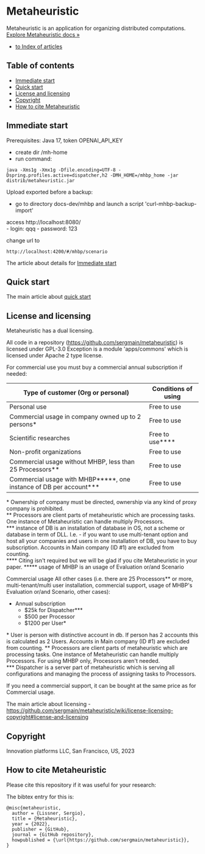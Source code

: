 # Metaheuristic


Metaheuristic is an application for organizing distributed computations.  
[Explore Metaheuristic docs »](https://github.com/sergmain/metaheuristic/wiki)

- [to Index of articles](https://github.com/sergmain/metaheuristic/wiki/)


## Table of contents
- [Immediate start](#Immediate-start)
- [Quick start](#quick-start)
- [License and licensing](#license-and-licensing)
- [Copyright](#copyright)
- [How to cite Metaheuristic](#How-to-cite-Metaheuristic)

## Immediate start
Prerequisites: Java 17, token OPENAI_API_KEY
 - create dir /mh-home
 - run command:
```commandline
java -Xms1g -Xmx1g -Dfile.encoding=UTF-8 -Dspring.profiles.active=dispatcher,h2 -DMH_HOME=/mhbp_home -jar distrib/metaheuristic.jar
```

Upload exported before a backup:

- go to directory docs-dev/mhbp and launch a script 'curl-mhbp-backup-import'

access http://localhost:8080/  
    - login: qqq 
    - password: 123 

change url to 
```http request
http://localhost:4200/#/mhbp/scenario
```

The article about details for [Immediate start](https://github.com/sergmain/metaheuristic/wiki/Immediate-start)


## Quick start

The main article about [quick start](https://github.com/sergmain/metaheuristic/wiki/quick-start)


## License and licensing
Metaheuristic has a dual licensing.

All code in a repository (https://github.com/sergmain/metaheuristic) is licensed under GPL-3.0
Exception is a module 'apps/commons' which is licensed under Apache 2 type license.

For commercial use you must buy a commercial annual subscription if needed:

| Type of customer (Org or personal)                                         | Conditions of using   |
|----------------------------------------------------------------------------|-----------------------|
| Personal use                                                               | Free to use           |  
| Commercial usage in company owned up to 2 persons\*                        | Free to use           |  
| Scientific researches                                                      | Free to use\*\*\*\*   |  
| Non-profit organizations                                                   | Free to use           |  
| Commercial usage without MHBP, less than 25 Processors\*\*                 | Free to use           | 
| Commercial usage with MHBP\*\*\*\*\*, one instance of DB per account\*\*\* | Free to use           | 

\* Ownership of company must be directed, ownership via any kind of proxy company is prohibited.  
\*\* Processors are client parts of metaheuristic which are processing tasks.
One instance of Metaheuristic can handle multiply Processors.   
\*\*\* instance of DB is an installation of database in OS, not a scheme or database in term of DLL.
I.e. - if you want to use multi-tenant option and host all your companies and users in one installation of DB, you have to buy subscription.
Accounts in Main company (ID #1) are excluded from counting.  
\*\*\*\* Citing isn't required but we will be glad if you cite Metaheuristic in your paper.
\*\*\*\*\* usage of MHBP is an usage of Evaluation or/and Scenario 

Commercial usage
All other cases (i.e. there are 25 Processors\*\* or more, multi-tenant/multi user installation,
commercial support, usage of MHBP's Evaluation or/and Scenario, other cases):
- Annual subscription
   - $25k for Dispatcher\*\*\*
   - $500 per Processor
   - $1200 per User\*


\* User is person with distinctive account in db. If person has 2 accounts this is calculated as 2 Users.
Accounts in Main company (ID #1) are excluded from counting.
\*\* Processors are client parts of metaheuristic which are processing tasks.
One instance of Metaheuristic can handle multiply Processors. For using MHBP only, Processors aren't needed.   
\*\*\* Dispatcher is a server part of metaheuristic which is serving all configurations
and managing the process of assigning tasks to Processors.

If you need a commercial support, it can be bought at the same price as for Commercial usage.

The main article about licensing - https://github.com/sergmain/metaheuristic/wiki/license-licensing-copyright#license-and-licensing

## Copyright
Innovation platforms LLC, San Francisco, US, 2023


## How to cite Metaheuristic

Please cite this repository if it was useful for your research:

The bibtex entry for this is:
```text
@misc{metaheuristic,
  author = {Lissner, Sergio},
  title = {Metaheuristic},
  year = {2022},
  publisher = {GitHub},
  journal = {GitHub repository},
  howpublished = {\url{https://github.com/sergmain/metaheuristic}},
}
```

